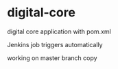 # digital-core

digital core application with pom.xml


Jenkins job triggers automatically



working on master branch copy
